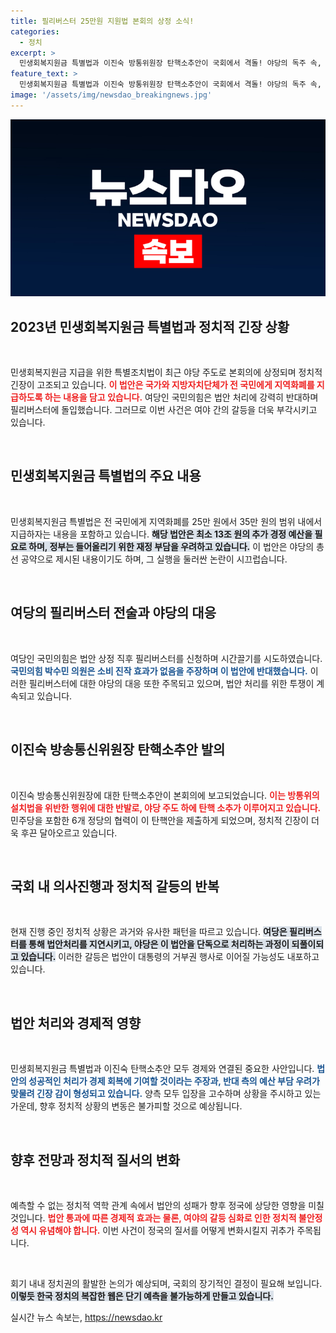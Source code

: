 ```yaml
---
title: 필리버스터 25만원 지원법 본회의 상정 소식!
categories:
  - 정치
excerpt: >
  민생회복지원금 특별법과 이진숙 방통위원장 탄핵소추안이 국회에서 격돌! 야당의 독주 속, 여당은 필리버스터로 맞대결. 법안 통과 여부와 탄핵의 운명은? 클릭해 더 알아보세요!
feature_text: >
  민생회복지원금 특별법과 이진숙 방통위원장 탄핵소추안이 국회에서 격돌! 야당의 독주 속, 여당은 필리버스터로 맞대결. 법안 통과 여부와 탄핵의 운명은? 클릭해 더 알아보세요!
image: '/assets/img/newsdao_breakingnews.jpg'
---
```


<p><img src="/assets/img/newsdao_breakingnews.jpg" alt="ontimetimes 속보" /></p>

<h2 data-ke-size="size26">2023년 민생회복지원금 특별법과 정치적 긴장 상황</h2>

<p data-ke-size="size16">&nbsp;</p>

<p>민생회복지원금 지급을 위한 특별조치법이 최근 야당 주도로 본회의에 상정되며 정치적 긴장이 고조되고 있습니다. <b><span style="color: #ee2323;">이 법안은 국가와 지방자치단체가 전 국민에게 지역화폐를 지급하도록 하는 내용을 담고 있습니다.</span></b> 여당인 국민의힘은 법안 처리에 강력히 반대하며 필리버스터에 돌입했습니다. 그러므로 이번 사건은 여야 간의 갈등을 더욱 부각시키고 있습니다. </p>

<p data-ke-size="size16">&nbsp;</p>

<h2 data-ke-size="size26">민생회복지원금 특별법의 주요 내용</h2>

<p data-ke-size="size16">&nbsp;</p>

<p>민생회복지원금 특별법은 전 국민에게 지역화폐를 25만 원에서 35만 원의 범위 내에서 지급하자는 내용을 포함하고 있습니다. <b><span style="background-color: #21538527;">해당 법안은 최소 13조 원의 추가 경정 예산을 필요로 하며, 정부는 들어올리기 위한 재정 부담을 우려하고 있습니다.</span></b> 이 법안은 야당의 총선 공약으로 제시된 내용이기도 하며, 그 실행을 둘러싼 논란이 시끄럽습니다.</p>

<p data-ke-size="size16">&nbsp;</p>

<h2 data-ke-size="size26">여당의 필리버스터 전술과 야당의 대응</h2>

<p data-ke-size="size16">&nbsp;</p>

<p>여당인 국민의힘은 법안 상정 직후 필리버스터를 신청하며 시간끌기를 시도하였습니다. <b><span style="color: #1a5490;">국민의힘 박수민 의원은 소비 진작 효과가 없음을 주장하며 이 법안에 반대했습니다.</span></b> 이러한 필리버스터에 대한 야당의 대응 또한 주목되고 있으며, 법안 처리를 위한 투쟁이 계속되고 있습니다.</p>

<p data-ke-size="size16">&nbsp;</p>

<h2 data-ke-size="size26">이진숙 방송통신위원장 탄핵소추안 발의</h2>

<p data-ke-size="size16">&nbsp;</p>

<p>이진숙 방송통신위원장에 대한 탄핵소추안이 본회의에 보고되었습니다. <b><span style="color: #ee2323;">이는 방통위의 설치법을 위반한 행위에 대한 반발로, 야당 주도 하에 탄핵 소추가 이루어지고 있습니다.</span></b> 민주당을 포함한 6개 정당의 협력이 이 탄핵안을 제출하게 되었으며, 정치적 긴장이 더욱 후끈 달아오르고 있습니다.</p>

<p data-ke-size="size16">&nbsp;</p>

<h2 data-ke-size="size26">국회 내 의사진행과 정치적 갈등의 반복</h2>

<p data-ke-size="size16">&nbsp;</p>

<p>현재 진행 중인 정치적 상황은 과거와 유사한 패턴을 따르고 있습니다. <b><span style="background-color: #21538527;">여당은 필리버스터를 통해 법안처리를 지연시키고, 야당은 이 법안을 단독으로 처리하는 과정이 되풀이되고 있습니다.</span></b> 이러한 갈등은 법안이 대통령의 거부권 행사로 이어질 가능성도 내포하고 있습니다.</p>

<p data-ke-size="size16">&nbsp;</p>

<h2 data-ke-size="size26">법안 처리와 경제적 영향</h2>

<p data-ke-size="size16">&nbsp;</p>

<p>민생회복지원금 특별법과 이진숙 탄핵소추안 모두 경제와 연결된 중요한 사안입니다. <b><span style="color: #1a5490;">법안의 성공적인 처리가 경제 회복에 기여할 것이라는 주장과, 반대 측의 예산 부담 우려가 맞물려 긴장 감이 형성되고 있습니다.</span></b> 양측 모두 입장을 고수하며 상황을 주시하고 있는 가운데, 향후 정치적 상황의 변동은 불가피할 것으로 예상됩니다.</p>

<p data-ke-size="size16">&nbsp;</p>

<h2 data-ke-size="size26">향후 전망과 정치적 질서의 변화</h2>

<p data-ke-size="size16">&nbsp;</p>

<p>예측할 수 없는 정치적 역학 관계 속에서 법안의 성패가 향후 정국에 상당한 영향을 미칠 것입니다. <b><span style="color: #ee2323;">법안 통과에 따른 경제적 효과는 물론, 여야의 갈등 심화로 인한 정치적 불안정성 역시 유념해야 합니다.</span></b> 이번 사건이 정국의 질서를 어떻게 변화시킬지 귀추가 주목됩니다.</p>

<p data-ke-size="size16">&nbsp;</p>

<p>회기 내내 정치권의 활발한 논의가 예상되며, 국회의 장기적인 결정이 필요해 보입니다. <b><span style="background-color: #21538527;">이렇듯 한국 정치의 복잡한 웹은 단기 예측을 불가능하게 만들고 있습니다.</span></b></p>
실시간 뉴스 속보는, <a href="https://newsdao.kr" rel="dofollow">https://newsdao.kr</a>


